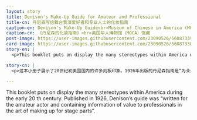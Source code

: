 ```yaml
---
layout: story
title: Denison's Make-Up Guide for Amateur and Professional
title-cn: 丹尼森写给舞台表演爱好者和专业人士的化妆指南
caption-en: Denison's Make-Up Guide<br>Museum of Chinese in America (MOCA) Collection
caption-cn: 《丹尼森的化装指南》<br>美国华人博物馆（MOCA）馆藏
post-image: https://user-images.githubusercontent.com/23090526/56087339-424c0000-5e37-11e9-863e-8c955b428fa3.jpg
card-image: https://user-images.githubusercontent.com/23090526/56087338-411ad300-5e37-11e9-8df7-c1a9b2397a52.jpg
story-en: |
  <p>This booklet puts on display the many stereotypes within America during the early 20 th century. Published in 1926, Denison’s guide was “written for the amateur actor and containing information of value to professionals in the art of making up for stage parts”. The ‘Chinese wig’ located on 68 of Denison’s guide shows a hairstyle referred to as the queue. Judging by Denison’s description, it appears this hairstyle and ‘The Chinaman’ character was used as a method of bringing about comedy. Denison emphasizes that the wig clings to the head and can also “stand a hard pull on the queue”. This hairstyle was a symbol of cultural identity for the Manchu people of China, which was then later imposed upon the Han Chinese during the Qing dynasty. However, at the end of the dynasty in the early 20 th century and the beginning of the Republic, the hairstyle became a symbol of resistance. In this description, the hairstyle entirely loses its cultural weight and shows a stereotypical and outdated view of Chinese individuals. Furthermore, it overlooks the complicated history of the queue. The Denison’s guide is important as it draws attention to a misunderstanding and the generalization of not just one but many cultures.</p>

story-cn: |
  <p>这本小册子展示了20世纪初美国国内的许多刻板印象。1926年出版的丹尼森指南是“为业余舞台表演爱好者而写的，也包含了给舞台表演艺术专业人士的有价值信息”。在指南第68页上的“中式假发”展示了一种被称作“辫子头”的发型。从丹尼森的描述来看，这个发型和“中国佬”这个角色被用来制造喜剧效果。丹尼森强调：假发紧贴头部，并且“它的辫子可以承受用力的拉扯”。这种发型是中国满族人文化身份的象征，后来在清朝被强加给汉人。然而，在20世纪初的清王朝末期和民国初期，这个发型成为了反抗的象征。在这个描述中，这个发型完全失去了它的文化分量，展现了一种对中国人的刻板和过时的看法。此外，它还忽略了“辫子头”背后的复杂深刻的历史背景。丹尼森指南是重要的，因为它让人们意识到了对不止一种文化的误解和概化解读。</p>

---
```


This booklet puts on display the many stereotypes within America during the early 20 th century. Published in 1926, Denison’s guide was “written for the amateur actor and containing information of value to professionals in the art of making up for stage parts”.
